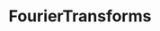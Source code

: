 ---
title: "FourierTransforms"
description: ""
icon: "toggle_off"
weight: 5010700
draft: false
icon:
---